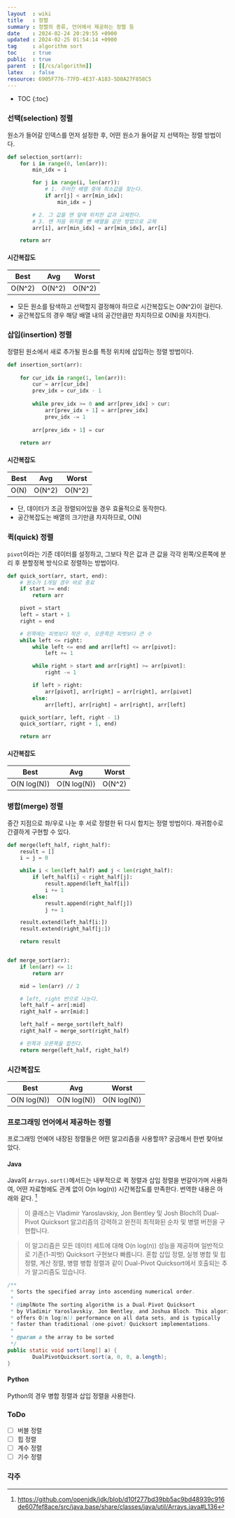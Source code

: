 ```yaml
---
layout  : wiki
title   : 정렬
summary : 정렬의 종류, 언어에서 제공하는 정렬 등
date    : 2024-02-24 20:29:55 +0900
updated : 2024-02-25 01:54:14 +0900
tag     : algorithm sort 
toc     : true
public  : true
parent  : [[/cs/algorithm]]
latex   : false
resource: 6905F776-77FD-4E37-A183-5D8A27F858C5
---
```

* TOC
{:toc}

### 선택(selection) 정렬

원소가 들어갈 인덱스를 먼저 설정한 후, 어떤 원소가 들어갈 지 선택하는 정렬 방법이다.

```python
def selection_sort(arr):
    for i in range(0, len(arr)):
        min_idx = i

        for j in range(i, len(arr)):
            # 1. 주어진 배열 중에 최소값을 찾는다.
            if arr[j] < arr[min_idx]:
                min_idx = j

        # 2. 그 값을 맨 앞에 위치한 값과 교체한다.
        # 3. 맨 처음 위치를 뺀 배열을 같은 방법으로 교체
        arr[i], arr[min_idx] = arr[min_idx], arr[i]

    return arr
```

#### 시간복잡도

| Best   | Avg    | Worst  |
|--------|--------|--------|
| O(N^2) | O(N^2) | O(N^2) |

- 모든 원소를 탐색하고 선택할지 결정해야 하므로 시간복잡도는 O(N^2)이 걸린다.
- 공간복잡도의 경우 해당 배열 내의 공간만큼만 차지하므로 O(N)을 차지한다.

### 삽입(insertion) 정렬

정렬된 원소에서 새로 추가될 원소를 특정 위치에 삽입하는 정렬 방법이다.

```python
def insertion_sort(arr):
	
	for cur_idx in range(1, len(arr)):
		cur = arr[cur_idx]
		prev_idx = cur_idx - 1
		
		while prev_idx >= 0 and arr[prev_idx] > cur:
			arr[prev_idx + 1] = arr[prev_idx]
			prev_idx -= 1
		
		arr[prev_idx + 1] = cur
		
	return arr
```

#### 시간복잡도

| Best   | Avg    | Worst  |
|--------|--------|--------|
| O(N)   | O(N^2) | O(N^2) |

- 단, 데이터가 조금 정렬되어있을 경우 효율적으로 동작한다.
- 공간복잡도는 배열의 크기만큼 차지하므로, O(N)

### 퀵(quick) 정렬

`pivot`이라는 기준 데이터를 설정하고, 그보다 작은 값과 큰 값을 각각 왼쪽/오른쪽에 분리 후 분할정복 방식으로 정렬하는 방법이다.

```python
def quick_sort(arr, start, end):
    # 원소가 1개일 경우 바로 종료
    if start >= end:
        return arr

    pivot = start
    left = start + 1
    right = end

    # 왼쪽에는 피벗보다 작은 수, 오른쪽은 피벗보다 큰 수
    while left <= right:
        while left <= end and arr[left] <= arr[pivot]:
            left += 1

        while right > start and arr[right] >= arr[pivot]:
            right -= 1

        if left > right:
            arr[pivot], arr[right] = arr[right], arr[pivot]
        else:
            arr[left], arr[right] = arr[right], arr[left]

    quick_sort(arr, left, right - 1)
    quick_sort(arr, right + 1, end)

    return arr

```

#### 시간복잡도

| Best        | Avg         | Worst       |
|-------------|-------------|-------------|
| O(N log(N)) | O(N log(N)) | O(N^2)      |

### 병합(merge) 정렬

중간 지점으로 좌/우로 나눈 후 서로 정렬한 뒤 다시 합치는 정렬 방법이다. 재귀함수로 간결하게 구현할 수 있다.

```python
def merge(left_half, right_half):
    result = []
    i = j = 0

    while i < len(left_half) and j < len(right_half):
        if left_half[i] < right_half[j]:
            result.append(left_half[i])
            i += 1
        else:
            result.append(right_half[j])
            j += 1

    result.extend(left_half[i:])
    result.extend(right_half[j:])

    return result


def merge_sort(arr):
    if len(arr) <= 1:
        return arr

    mid = len(arr) // 2

    # left, right 반으로 나눈다.
    left_half = arr[:mid]
    right_half = arr[mid:]

    left_half = merge_sort(left_half)
    right_half = merge_sort(right_half)

    # 왼쪽과 오른쪽을 합친다.
    return merge(left_half, right_half)
```

### 시간복잡도

| Best        | Avg         | Worst       |
|-------------|-------------|-------------|
| O(N log(N)) | O(N log(N)) | O(N log(N)) |


### 프로그래밍 언어에서 제공하는 정렬

프로그래밍 언에어 내장된 정렬들은 어떤 알고리즘을 사용할까? 궁금해서 한번 찾아보았다.

#### Java

Java의 `Arrays.sort()`메서드는 내부적으로 퀵 정렬과 삽입 정렬을 번갈아가며 사용하여, 어떤 자료형에도 관계 없이 O(n log(n)) 시간복잡도를 만족한다. 번역한 내용은 아래와 같다. [^1] 

> 이 클래스는 Vladimir Yaroslavskiy, Jon Bentley 및 Josh Bloch의 Dual-Pivot Quicksort 알고리즘의 강력하고 완전히 최적화된 순차 및 병렬 버전을 구현합니다. 

> 이 알고리즘은 모든 데이터 세트에 대해 O(n log(n)) 성능을 제공하며 일반적으로 기존(1-피벗) Quicksort 구현보다 빠릅니다. 혼합 삽입 정렬, 실행 병합 및 힙 정렬, 계산 정렬, 병렬 병합 정렬과 같이 Dual-Pivot Quicksort에서 호출되는 추가 알고리즘도 있습니다.

```java
/**
 * Sorts the specified array into ascending numerical order.
 *
 * @implNote The sorting algorithm is a Dual-Pivot Quicksort
 * by Vladimir Yaroslavskiy, Jon Bentley, and Joshua Bloch. This algorithm
 * offers O(n log(n)) performance on all data sets, and is typically
 * faster than traditional (one-pivot) Quicksort implementations.
 *
 * @param a the array to be sorted
 */
public static void sort(long[] a) {
		DualPivotQuicksort.sort(a, 0, 0, a.length);
}
```

#### Python

Python의 경우 병합 정렬과 삽입 정렬을 사용한다.


### ToDo

- [ ] 버블 정렬
- [ ] 힙 정렬
- [ ] 계수 정렬
- [ ] 기수 정렬

### 각주

[^1]: <https://github.com/openjdk/jdk/blob/d10f277bd39bb5ac9bd48939c916de607fef8ace/src/java.base/share/classes/java/util/Arrays.java#L136> 
